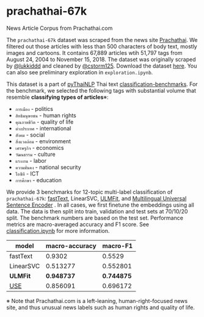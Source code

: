 # prachathai-67k
News Article Corpus from Prachathai.com

The `prachathai-67k` dataset was scraped from the news site [Prachathai](https://prachatai.com/). We filtered out those articles with less than 500 characters of body text, mostly images and cartoons. It contains 67,889 articles wtih 51,797 tags from August 24, 2004 to November 15, 2018. The dataset was originally scraped by [@lukkiddd](https://github.com/lukkiddd) and cleaned by [@cstorm125](https://github.com/cstorm125). Download the dataset [here](https://www.dropbox.com/s/fsxepdka4l2pr45/prachathai-67k.zip?dl=1). You can also see preliminary exploration in `exploration.ipynb`.

This dataset is a part of [pyThaiNLP](https://github.com/PyThaiNLP/) Thai text [classification-benchmarks](https://github.com/PyThaiNLP/classification-benchmarks). For the benchmark, we selected the following tags with substantial volume that resemble **classifying types of articles**※:

* `การเมือง` - politics
* `สิทธิมนุษยชน` - human rights
* `คุณภาพชีวิต` - quality of life
* `ต่างประเทศ` - international
* `สังคม` - social
* `สิ่งแวดล้อม` - environment
* `เศรษฐกิจ` - economics
* `วัฒนธรรม` - culture
* `แรงงาน` - labor
* `ความมั่นคง` - national security
* `ไอซีที` - ICT
* `การศึกษา` - education

We provide 3 benchmarks for 12-topic multi-label classification of `prachathai-67k`: [fastText](https://github.com/facebookresearch/fastText), LinearSVC, [ULMFit](https://github.com/cstorm125/thai2fit), and [Multilingual Universal Sentence Encoder](https://tfhub.dev/google/universal-sentence-encoder-multilingual/3) . In all cases, we first finetune the embeddings using all data. The data is then split into train, validation and test sets at 70/10/20 split. The benchmark numbers are based on the test set. Performance metrics are macro-averaged accuracy and F1 score. See [classification.ipynb](https://github.com/PyThaiNLP/prachathai-67k/blob/master/classification.ipynb) for more information.

| model     | macro-accuracy | macro-F1 |
|-----------|----------------|----------|
| fastText  | 0.9302         | 0.5529   |
| LinearSVC | 0.513277       | 0.552801 |
| **ULMFit**    | **0.948737**       | **0.744875**	 |
| [USE](https://tfhub.dev/google/universal-sentence-encoder-multilingual/3)    | 0.856091    | 0.696172	 |

※ Note that Prachathai.com is a left-leaning, human-right-focused news site, and thus unusual news labels such as human rights and quality of life.
